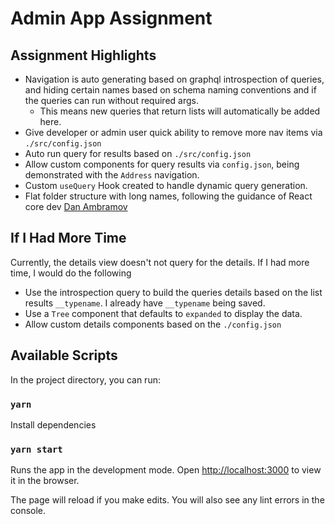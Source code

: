 
# Admin App Assignment

## Assignment Highlights

- Navigation is auto generating based on graphql introspection of queries, and hiding certain names based on schema naming conventions and if the queries can run without required args.
    - This means new queries that return lists will automatically be added here.
- Give developer or admin user quick ability to remove more nav items via `./src/config.json`
- Auto run query for results based on `./src/config.json`
- Allow custom components for query results via `config.json`, being demonstrated with the `Address` navigation.
- Custom `useQuery` Hook created to handle dynamic query generation.
- Flat folder structure with long names, following the guidance of React core dev [Dan Ambramov](https://twitter.com/dan_abramov/status/1145354949871767552)

## If I Had More Time

Currently, the details view doesn't not query for the details. If I had more time, I would do the following

- Use the introspection query to build the queries details based on the list results `__typename`. I already have `__typename` being saved.
- Use a `Tree` component that defaults to `expanded` to display the data.
- Allow custom details components based on the `./config.json`

## Available Scripts

In the project directory, you can run:

### `yarn`

Install dependencies

### `yarn start`

Runs the app in the development mode.
Open [http://localhost:3000](http://localhost:3000) to view it in the browser.

The page will reload if you make edits.
You will also see any lint errors in the console.
